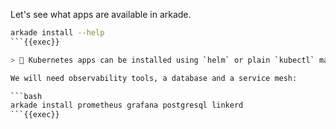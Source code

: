 Let's see what apps are available in arkade.

```bash
arkade install --help
```{{exec}}

>  Kubernetes apps can be installed using `helm` or plain `kubectl` manifests 

We will need observability tools, a database and a service mesh:

```bash
arkade install prometheus grafana postgresql linkerd
```{{exec}}

